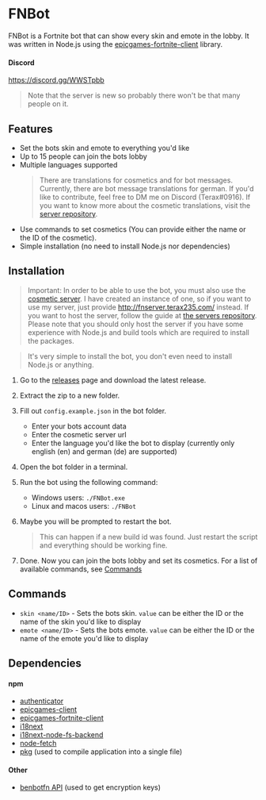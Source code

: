 # FNBot

FNBot is a Fortnite bot that can show every skin and emote in the lobby. It was written in Node.js using the [epicgames-fortnite-client](https://epicgames-client.kysune.me/) library.

#### Discord
https://discord.gg/WWSTpbb
> Note that the server is new so probably there won't be that many people on it.


## Features
- Set the bots skin and emote to everything you'd like
- Up to 15 people can join the bots lobby
- Multiple languages supported
  > There are translations for cosmetics and for bot messages. Currently, there are bot message translations for german. If you'd like to contribute, feel free to DM me on Discord (Terax#0916). If you want to know more about the cosmetic translations, visit the [server repository](https://github.com/Terax235/fnbot-server).
- Use commands to set cosmetics (You can provide either the name or the ID of the cosmetic).
- Simple installation (no need to install Node.js nor dependencies)

## Installation
> Important: In order to be able to use the bot, you must also use the [cosmetic server](https://github.com/Terax235/fnbot-server). I have created an instance of one, so if you want to use my server, just provide http://fnserver.terax235.com/ instead.
If you want to host the server, follow the guide at [the servers repository](https://github.com/Terax235/fnbot-server). Please note that you should only host the server if you have some experience with Node.js and build tools which are required to install the packages.

> It's very simple to install the bot, you don't even need to install Node.js or anything.

1. Go to the [releases](https://github.com/Terax235/fnbot-client/releases/latest) page and download the latest release.
2. Extract the zip to a new folder.
3. Fill out `config.example.json` in the bot folder.
   - Enter your bots account data
   - Enter the cosmetic server url
   - Enter the language you'd like the bot to display (currently only english (en) and german (de) are supported)
4. Open the bot folder in a terminal.
5. Run the bot using the following command:
   - Windows users: `./FNBot.exe`
   - Linux and macos users: `./FNBot`
6. Maybe you will be prompted to restart the bot.
   > This can happen if a new build id was found. Just restart the script and everything should be working fine.

7. Done. Now you can join the bots lobby and set its cosmetics. For a list of available commands, see [Commands](#Commands)

## Commands
- `skin <name/ID>` - Sets the bots skin. `value` can be either the ID or the name of the skin you'd like to display
- `emote <name/ID>` - Sets the bots emote. `value` can be either the ID or the name of the emote you'd like to display

## Dependencies
#### npm
- [authenticator](https://www.npmjs.com/package/)
- [epicgames-client](https://www.npmjs.com/package/epicgames-client)
- [epicgames-fortnite-client](https://www.npmjs.com/package/epicgames-fortnite-client)
- [i18next](https://www.npmjs.com/package/i18next)
- [i18next-node-fs-backend](https://www.npmjs.com/package/i18next-node-fs-backend)
- [node-fetch](https://www.npmjs.com/package/node-fetch)
- [pkg](https://www.npmjs.com/package/pkg) (used to compile application into a single file)

#### Other
- [benbotfn API](http://benbotfn.tk:8080/api/docs) (used to get encryption keys)
